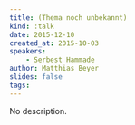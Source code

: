 ```yaml
---
title: (Thema noch unbekannt)
kind: :talk
date: 2015-12-10
created_at: 2015-10-03
speakers:
    - Serbest Hammade
author: Matthias Beyer
slides: false
tags:
---
```


No description.

